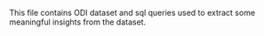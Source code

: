 This file contains ODI dataset and sql queries used to extract some meaningful insights from the dataset.
